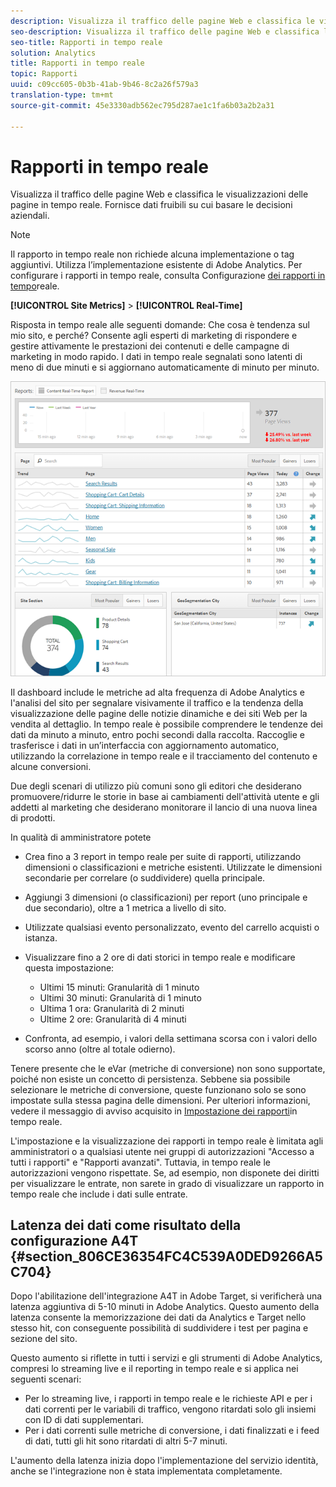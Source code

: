 ```yaml
---
description: Visualizza il traffico delle pagine Web e classifica le visualizzazioni delle pagine in tempo reale. Fornisce dati fruibili su cui basare le decisioni aziendali.
seo-description: Visualizza il traffico delle pagine Web e classifica le visualizzazioni delle pagine in tempo reale. Fornisce dati fruibili su cui basare le decisioni aziendali.
seo-title: Rapporti in tempo reale
solution: Analytics
title: Rapporti in tempo reale
topic: Rapporti
uuid: c09cc605-0b3b-41ab-9b46-8c2a26f579a3
translation-type: tm+mt
source-git-commit: 45e3330adb562ec795d287ae1c1fa6b03a2b2a31

---
```



# Rapporti in tempo reale

Visualizza il traffico delle pagine Web e classifica le visualizzazioni delle pagine in tempo reale. Fornisce dati fruibili su cui basare le decisioni aziendali.

>[!NOTE]
>
>Il rapporto in tempo reale non richiede alcuna implementazione o tag aggiuntivi. Utilizza l’implementazione esistente di Adobe Analytics. Per configurare i rapporti in tempo reale, consulta Configurazione [dei rapporti in tempo](/help/admin/admin/realtime/t-realtime-admin.md)reale.

**[!UICONTROL Site Metrics]** &gt; **[!UICONTROL Real-Time]**

Risposta in tempo reale alle seguenti domande: Che cosa è tendenza sul mio sito, e perché? Consente agli esperti di marketing di rispondere e gestire attivamente le prestazioni dei contenuti e delle campagne di marketing in modo rapido. I dati in tempo reale segnalati sono latenti di meno di due minuti e si aggiornano automaticamente di minuto per minuto.

![](assets/report-realtime.png)

Il dashboard include le metriche ad alta frequenza di Adobe Analytics e l'analisi del sito per segnalare visivamente il traffico e la tendenza della visualizzazione delle pagine delle notizie dinamiche e dei siti Web per la vendita al dettaglio. In tempo reale è possibile comprendere le tendenze dei dati da minuto a minuto, entro pochi secondi dalla raccolta. Raccoglie e trasferisce i dati in un’interfaccia con aggiornamento automatico, utilizzando la correlazione in tempo reale e il tracciamento del contenuto e alcune conversioni.

Due degli scenari di utilizzo più comuni sono gli editori che desiderano promuovere/ridurre le storie in base ai cambiamenti dell'attività utente e gli addetti al marketing che desiderano monitorare il lancio di una nuova linea di prodotti.

In qualità di amministratore potete

* Crea fino a 3 report in tempo reale per suite di rapporti, utilizzando dimensioni o classificazioni e metriche esistenti. Utilizzate le dimensioni secondarie per correlare (o suddividere) quella principale.
* Aggiungi 3 dimensioni (o classificazioni) per report (uno principale e due secondario), oltre a 1 metrica a livello di sito.
* Utilizzate qualsiasi evento personalizzato, evento del carrello acquisti o istanza.
* Visualizzare fino a 2 ore di dati storici in tempo reale e modificare questa impostazione:

   * Ultimi 15 minuti: Granularità di 1 minuto
   * Ultimi 30 minuti: Granularità di 1 minuto
   * Ultima 1 ora: Granularità di 2 minuti
   * Ultime 2 ore: Granularità di 4 minuti

* Confronta, ad esempio, i valori della settimana scorsa con i valori dello scorso anno (oltre al totale odierno).

Tenere presente che le eVar (metriche di conversione) non sono supportate, poiché non esiste un concetto di persistenza. Sebbene sia possibile selezionare le metriche di conversione, queste funzionano solo se sono impostate sulla stessa pagina delle dimensioni. Per ulteriori informazioni, vedere il messaggio di avviso acquisito in [Impostazione dei rapporti](/help/admin/admin/realtime/t-realtime-admin.md)in tempo reale.

L'impostazione e la visualizzazione dei rapporti in tempo reale è limitata agli amministratori o a qualsiasi utente nei gruppi di autorizzazioni "Accesso a tutti i rapporti" e "Rapporti avanzati". Tuttavia, in tempo reale le autorizzazioni vengono rispettate. Se, ad esempio, non disponete dei diritti per visualizzare le entrate, non sarete in grado di visualizzare un rapporto in tempo reale che include i dati sulle entrate.

## Latenza dei dati come risultato della configurazione A4T {#section_806CE36354FC4C539A0DED9266A5C704}

Dopo l'abilitazione dell'integrazione A4T in Adobe Target, si verificherà una latenza aggiuntiva di 5-10 minuti in Adobe Analytics. Questo aumento della latenza consente la memorizzazione dei dati da Analytics e Target nello stesso hit, con conseguente possibilità di suddividere i test per pagina e sezione del sito.

Questo aumento si riflette in tutti i servizi e gli strumenti di Adobe Analytics, compresi lo streaming live e il reporting in tempo reale e si applica nei seguenti scenari:

* Per lo streaming live, i rapporti in tempo reale e le richieste API e per i dati correnti per le variabili di traffico, vengono ritardati solo gli insiemi con ID di dati supplementari.
* Per i dati correnti sulle metriche di conversione, i dati finalizzati e i feed di dati, tutti gli hit sono ritardati di altri 5-7 minuti.

L'aumento della latenza inizia dopo l'implementazione del servizio identità, anche se l'integrazione non è stata implementata completamente.
